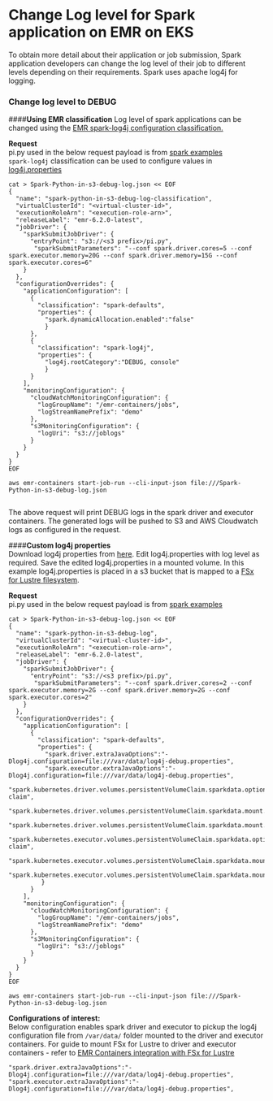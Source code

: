 # **Change Log level for Spark application on EMR on EKS**

To obtain more detail about their application or job submission, Spark application developers can change the log level of their job to different levels depending on their requirements. Spark uses apache log4j for logging.

### Change log level to DEBUG 

####**Using EMR classification**
Log level of spark applications can be changed using the [EMR spark-log4j configuration classification.](https://docs.aws.amazon.com/emr/latest/ReleaseGuide/emr-spark-configure.html)

**Request**  
pi.py used in the below request payload is from [spark examples](https://github.com/apache/spark/blob/master/examples/src/main/python/pi.py)  
`spark-log4j` classification can be used to configure values in [log4j.properties](https://github.com/apache/spark/blob/master/conf/log4j.properties.template)
```
cat > Spark-Python-in-s3-debug-log.json << EOF
{
  "name": "spark-python-in-s3-debug-log-classification", 
  "virtualClusterId": "<virtual-cluster-id>", 
  "executionRoleArn": "<execution-role-arn>", 
  "releaseLabel": "emr-6.2.0-latest", 
  "jobDriver": {
    "sparkSubmitJobDriver": {
      "entryPoint": "s3://<s3 prefix>/pi.py", 
       "sparkSubmitParameters": "--conf spark.driver.cores=5 --conf spark.executor.memory=20G --conf spark.driver.memory=15G --conf spark.executor.cores=6"
    }
  }, 
  "configurationOverrides": {
    "applicationConfiguration": [
      {
        "classification": "spark-defaults", 
        "properties": {
          "spark.dynamicAllocation.enabled":"false"
          }
      },
      {
        "classification": "spark-log4j", 
        "properties": {
          "log4j.rootCategory":"DEBUG, console"
          }
      }
    ], 
    "monitoringConfiguration": {
      "cloudWatchMonitoringConfiguration": {
        "logGroupName": "/emr-containers/jobs", 
        "logStreamNamePrefix": "demo"
      }, 
      "s3MonitoringConfiguration": {
        "logUri": "s3://joblogs"
      }
    }
  }
}
EOF

aws emr-containers start-job-run --cli-input-json file:///Spark-Python-in-s3-debug-log.json


```

The above request will print DEBUG logs in the spark driver and executor containers. The generated logs will be pushed to S3 and AWS Cloudwatch logs as configured in the request.

####**Custom log4j properties**  
Download log4j properties from [here](https://github.com/apache/spark/blob/master/conf/log4j.properties.template). Edit log4j.properties with log level as required. Save the edited log4j.properties in a mounted volume. In this example log4j.properties is placed in a s3 bucket that is mapped to a [FSx for Lustre filesystem](https://docs.aws.amazon.com/fsx/latest/LustreGuide/what-is.html). 

**Request**  
pi.py used in the below request payload is from [spark examples](https://github.com/apache/spark/blob/master/examples/src/main/python/pi.py)
```
cat > Spark-Python-in-s3-debug-log.json << EOF
{
  "name": "spark-python-in-s3-debug-log", 
  "virtualClusterId": "<virtual-cluster-id>", 
  "executionRoleArn": "<execution-role-arn>", 
  "releaseLabel": "emr-6.2.0-latest", 
  "jobDriver": {
    "sparkSubmitJobDriver": {
      "entryPoint": "s3://<s3 prefix>/pi.py", 
       "sparkSubmitParameters": "--conf spark.driver.cores=2 --conf spark.executor.memory=2G --conf spark.driver.memory=2G --conf spark.executor.cores=2"
    }
  }, 
  "configurationOverrides": {
    "applicationConfiguration": [
      {
        "classification": "spark-defaults", 
        "properties": {
          "spark.driver.extraJavaOptions":"-Dlog4j.configuration=file:///var/data/log4j-debug.properties",
          "spark.executor.extraJavaOptions":"-Dlog4j.configuration=file:///var/data/log4j-debug.properties",
          "spark.kubernetes.driver.volumes.persistentVolumeClaim.sparkdata.options.claimName":"fsx-claim",
          "spark.kubernetes.driver.volumes.persistentVolumeClaim.sparkdata.mount.path":"/var/data/",
          "spark.kubernetes.driver.volumes.persistentVolumeClaim.sparkdata.mount.readOnly":"false",
          "spark.kubernetes.executor.volumes.persistentVolumeClaim.sparkdata.options.claimName":"fsx-claim",
          "spark.kubernetes.executor.volumes.persistentVolumeClaim.sparkdata.mount.path":"/var/data/",
          "spark.kubernetes.executor.volumes.persistentVolumeClaim.sparkdata.mount.readOnly":"false"
         }
      }
    ], 
    "monitoringConfiguration": {
      "cloudWatchMonitoringConfiguration": {
        "logGroupName": "/emr-containers/jobs", 
        "logStreamNamePrefix": "demo"
      }, 
      "s3MonitoringConfiguration": {
        "logUri": "s3://joblogs"
      }
    }
  }
}
EOF

aws emr-containers start-job-run --cli-input-json file:///Spark-Python-in-s3-debug-log.json

```

**Configurations of interest:**   
Below configuration enables spark driver and executor to pickup the log4j configuration file from ``/var/data/`` folder mounted to the driver and executor containers. For guide to mount FSx for Lustre to driver and executor containers - refer to [EMR Containers integration with FSx for Lustre](../../storage/docs/spark/fsx-lustre.md)

```
"spark.driver.extraJavaOptions":"-Dlog4j.configuration=file:///var/data/log4j-debug.properties",
"spark.executor.extraJavaOptions":"-Dlog4j.configuration=file:///var/data/log4j-debug.properties",


```

